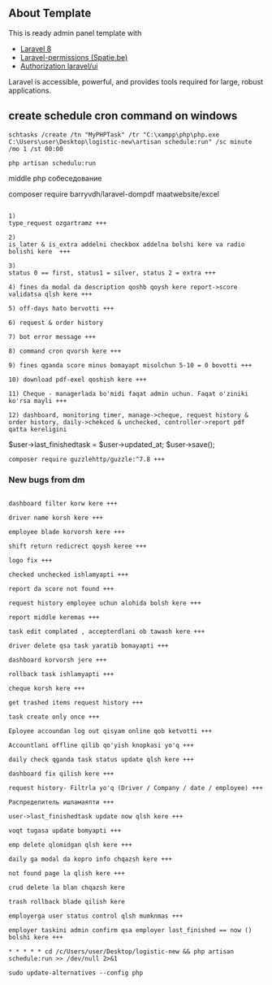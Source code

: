 ## About Template

This is ready admin panel template with
- [Laravel 8](https://laravel.com/docs/8.x)
- [Laravel-permissions (Spatie.be)](https://spatie.be/docs/laravel-permission/v3/introduction)
- [Authorization laravel/ui](https://github.com/laravel/ui)

Laravel is accessible, powerful, and provides tools required for large, robust applications.


## create schedule cron command on windows
```
schtasks /create /tn "MyPHPTask" /tr "C:\xampp\php\php.exe C:\Users\user\Desktop\logistic-new\artisan schedule:run" /sc minute /mo 1 /st 00:00
```

```
php artisan schedulu:run 
```


middle php собеседование

composer require barryvdh/laravel-dompdf maatwebsite/excel


```

1)
type_request ozgartramz +++

2)
is_later & is_extra addelni checkbox addelna bolshi kere va radio bolishi kere  +++

3)
status 0 == first, status1 = silver, status 2 = extra +++

4) fines da modal da description qoshb qoysh kere report->score validatsa qlsh kere +++

5) off-days hato bervotti +++

6) request & order history

7) bot error message +++

8) command cron qvorsh kere +++

9) fines qganda score minus bomayapt misolchun 5-10 = 0 bovotti +++

10) download pdf-exel qoshish kere +++

11) Cheque - managerlada bo'midi faqat admin uchun. Faqat o'ziniki ko'rsa mayli +++

12) dashboard, monitoring timer, manage->cheque, request history & order history, daily->chekced & unchecked, controller->report pdf qatta kereligini

```

$user->last_finishedtask = $user->updated_at;
$user->save();

```
composer require guzzlehttp/guzzle:^7.8 +++
```


### New bugs from dm
```

dashboard filter korw kere +++

driver name korsh kere +++

employee blade korvorsh kere +++

shift return redicrect qoysh keree +++

logo fix +++

checked unchecked ishlamyapti +++

report da score not found +++

request history employee uchun alohida bolsh kere +++

report middle keremas +++

task edit complated , accepterdlani ob tawash kere +++

driver delete qsa task yaratib bomayapti +++

dashboard korvorsh jere +++

rollback task ishlamyapti +++

cheque korsh kere +++

get trashed items request history +++

task create only once +++

Eployee accoundan log out qisyam online qob ketvotti +++

Accountlani offline qilib qo'yish knopkasi yo'q +++

daily check qganda task status update qlsh kere +++

dashboard fix qilish kere +++

request history- Filtrla yo'q (Driver / Company / date / employee) +++

Распределитель ишламаяпти +++

user->last_finishedtask update now qlsh kere +++

voqt tugasa update bomyapti +++

emp delete qlomidgan qlsh kere +++

daily ga modal da kopro info chqazsh kere +++

not found page la qlish kere +++

crud delete la blan chqazsh kere

trash rollback blade qilish kere

employerga user status control qlsh mumknmas +++

employer taskini admin confirm qsa employer last_finished == now () bolshi kere +++

```

```
* * * * * cd /c/Users/user/Desktop/logistic-new && php artisan schedule:run >> /dev/null 2>&1
    
sudo update-alternatives --config php
```